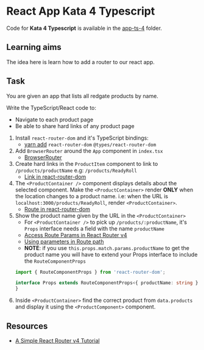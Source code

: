 # React App Kata 4 Typescript

Code for **Kata 4 Typescript** is available in the [app-ts-4](app-ts-4) folder.

## Learning aims

The idea here is learn how to add a router to our react app.

## Task

You are given an app that lists all redgate products by name.

Write the TypeScript/React code to:

* Navigate to each product page
* Be able to share hard links of any product page

1. Install `react-router-dom` and it's TypeScript bindings:
    * [yarn add](https://yarnpkg.com/lang/en/docs/cli/add/) `react-router-dom` `@types/react-router-dom`
2. Add `BrowserRouter` around the `App` component in `index.tsx`
    * [BrowserRouter](https://github.com/ReactTraining/react-router/blob/master/packages/react-router-dom/docs/api/BrowserRouter.md)
3. Create hard links in the `ProductItem` component to link to `/products/productName` e.g: `/products/ReadyRoll`
    * [Link in react-router-dom](https://github.com/ReactTraining/react-router/blob/master/packages/react-router-dom/docs/api/Link.md)
4. The `<ProductContainer />` component displays details about the selected component. Make the `<ProductContainer>` render **ONLY** when the location changes to a product name. i.e: when the URL is `localhost:3000/products/ReadyRoll`, render `<ProductContainer>`.
    * [Route in react-router-dom](https://github.com/ReactTraining/react-router/blob/master/packages/react-router/docs/api/Route.md)
5. Show the product name given by the URL in the `<ProductContainer>`
    * For `<ProductContainer />` to pick up `/products/:productName`, it's `Props` interface needs a field with the name `productName`
    * [Access Route Params in React Router v4](https://jaketrent.com/post/access-route-params-react-router-v4/)
    * [Using parameters in Route path](https://github.com/ReactTraining/react-router/blob/master/packages/react-router/docs/api/Route.md#component)
    * **NOTE**: if you use `this.props.match.params.productName` to get the product name you will have to extend your Props interface to include the `RouteComponentProps`
    ```ts
    import { RouteComponentProps } from 'react-router-dom';

    interface Props extends RouteComponentProps<{ productName: string }> {
    }
    ```
6. Inside `<ProductContainer>` find the correct product from `data.products` and display it using the `<ProductComponent>` component.

## Resources

* [A Simple React Router v4 Tutorial](https://medium.com/@pshrmn/a-simple-react-router-v4-tutorial-7f23ff27adf)